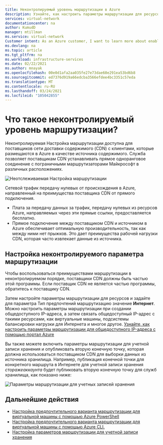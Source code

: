 ```yaml
---
title: Неконтролируемый уровень маршрутизации в Azure
description: Узнайте, как настроить параметры маршрутизации для ресурсов, передачу нулевых данные поставщику CDN.
services: virtual-network
documentationcenter: na
author: KumudD
manager: mtillman
ms.service: virtual-network
Customer intent: As an Azure customer, I want to learn more about enabling routing preference for my CDN origin resources.
ms.devlang: na
ms.topic: article
ms.tgt_pltfrm: na
ms.workload: infrastructure-services
ms.date: 02/22/2021
ms.author: mnayak
ms.openlocfilehash: 00e0d1afa2aa035fe27e73dae60e291ea53bd6b8
ms.sourcegitcommit: ed7376d919a66edcba3566efdee4bc3351c57eda
ms.translationtype: MT
ms.contentlocale: ru-RU
ms.lasthandoff: 03/24/2021
ms.locfileid: "105042855"
---
```

# <a name="what-is-routing-preference-unmetered"></a>Что такое неконтролируемый уровень маршрутизации?

Неконтролируемая Настройка маршрутизации доступна для поставщиков сети доставки содержимого (CDN) с клиентами, которые размещаются в Azure в качестве источника содержимого. Служба позволяет поставщикам CDN устанавливать прямое одноранговое соединение с пограничными маршрутизаторами Майкрософт в различных расположениях.

![Неотслеживаемая Настройка маршрутизации](media/routing-preference-unmetered/unmetered.png)

Сетевой трафик передачу нулевых от происхождения в Azure, направленный на преимущества поставщика CDN от прямого подключения.
* Плата за передачу данных за трафик, передачу нулевых из ресурсов Azure, направляемых через эти прямые ссылки, предоставляется бесплатно.
* Прямое подключение между поставщиком CDN и источником в Azure обеспечивает оптимальную производительность, так как между ними нет прыжков. Это дает преимущества рабочей нагрузки CDN, которая часто извлекает данные из источника.

## <a name="configuring-routing-preference-unmetered"></a>Настройка неконтролируемого параметра маршрутизации

Чтобы воспользоваться преимуществами маршрутизации в неконтролируемом порядке, поставщики CDN должны быть частью этой программы. Если поставщик CDN не является частью программы, обратитесь к поставщику CDN.

Затем настройте параметры маршрутизации для ресурсов и задайте для параметра Тип предпочтений маршрутизацию значение **Интернет**. Можно настроить параметры маршрутизации при создании общедоступного IP-адреса, а затем связать общедоступный IP-адрес с такими ресурсами, как виртуальные машины, подсистемы балансировки нагрузки для Интернета и многое другое. [Узнайте, как настроить параметры маршрутизации для общедоступного IP-адреса с помощью портал Azure](routing-preference-portal.md)

Вы также можете включить параметры маршрутизации для учетной записи хранения и опубликовать вторую конечную точку, которая должна использоваться поставщиком CDN для выборки данных из источника хранилища. Например, публикация конечной точки для конкретного маршрута в Интернете для учетной записи хранения *сторажеаккаунта* будет публиковать вторую конечную точку для служб хранилища, как показано ниже:

![Параметры маршрутизации для учетных записей хранения](media/routing-preference-unmetered/storage-endpoints.png)


## <a name="next-steps"></a>Дальнейшие действия

* [Настройка предпочтительного варианта маршрутизации для виртуальной машины с помощью Azure PowerShell](configure-routing-preference-virtual-machine-powershell.md)
* [Настройка предпочтительного варианта маршрутизации для виртуальной машины с помощью Azure CLI.](configure-routing-preference-virtual-machine-cli.md)
* [Настройка параметров маршрутизации для учетной записи хранения](../storage/common/network-routing-preference.md)